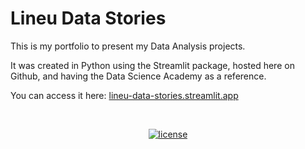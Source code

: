 # Lineu Data Stories

This is my portfolio to present my Data Analysis projects.

It was created in Python using the Streamlit package, hosted here on Github, and having the Data Science Academy as a reference.

You can access it here: [lineu-data-stories.streamlit.app](https://lineu-data-stories.streamlit.app/)


<div align="center">

<br  />

[![license](https://img.shields.io/github/license/dec0dOS/amazing-github-template.svg?style=flat-square)](LICENSE)

</div>